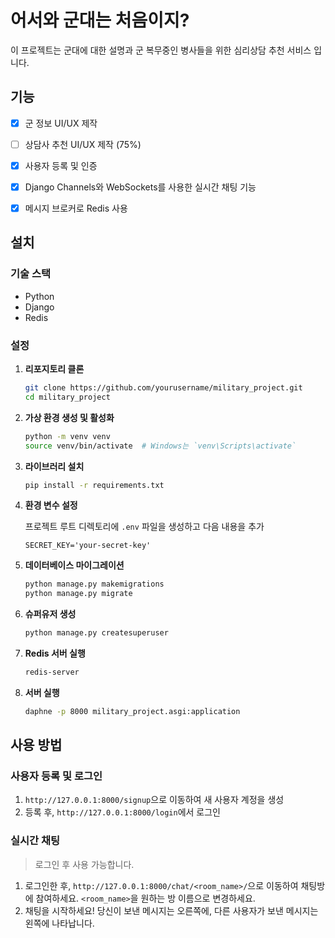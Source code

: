 # 어서와 군대는 처음이지?
이 프로젝트는 군대에 대한 설명과 군 복무중인 병사들을 위한 심리상담 추천 서비스 입니다.

## 기능
- [x] 군 정보 UI/UX 제작
- [ ] 상담사 추천 UI/UX 제작 (75%)
- [x] 사용자 등록 및 인증
- [x] Django Channels와 WebSockets를 사용한 실시간 채팅 기능
- [x] 메시지 브로커로 Redis 사용


## 설치

### 기술 스택

- Python
- Django
- Redis

### 설정

1. **리포지토리 클론**

    ```bash
    git clone https://github.com/yourusername/military_project.git
    cd military_project
    ```

2. **가상 환경 생성 및 활성화**

    ```bash
    python -m venv venv
    source venv/bin/activate  # Windows는 `venv\Scripts\activate`
    ```

3. **라이브러리 설치**

    ```bash
    pip install -r requirements.txt
    ```

4. **환경 변수 설정**

    프로젝트 루트 디렉토리에 `.env` 파일을 생성하고 다음 내용을 추가

    ```env
    SECRET_KEY='your-secret-key'
    ```

5. **데이터베이스 마이그레이션**

    ```bash
    python manage.py makemigrations
    python manage.py migrate
    ```

6. **슈퍼유저 생성**

    ```bash
    python manage.py createsuperuser
    ```

7. **Redis 서버 실행**

    ```bash
    redis-server
    ```

8. **서버 실행**

    ```bash
    daphne -p 8000 military_project.asgi:application
    ```

## 사용 방법

### 사용자 등록 및 로그인

1. `http://127.0.0.1:8000/signup`으로 이동하여 새 사용자 계정을 생성
2. 등록 후, `http://127.0.0.1:8000/login`에서 로그인

### 실시간 채팅
> 로그인 후 사용 가능합니다.
1. 로그인한 후, `http://127.0.0.1:8000/chat/<room_name>/`으로 이동하여 채팅방에 참여하세요. `<room_name>`을 원하는 방 이름으로 변경하세요.
2. 채팅을 시작하세요! 당신이 보낸 메시지는 오른쪽에, 다른 사용자가 보낸 메시지는 왼쪽에 나타납니다.
